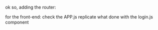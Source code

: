 ok so, adding the router:

for the front-end: check the APP.js 
replicate what done with the login.js component
